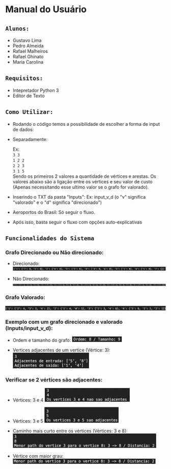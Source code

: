 # Manual do Usuário

## `Alunos:`
- Gustavo Lima 
- Pedro Almeida
- Rafael Malheiros
- Rafael Ghinato 
- Maria Carolina

## `Requisitos:`
- Intepretador Python 3
- Editor de Texto

## `Como Utilizar:`

- Rodando o código temos a possibilidade de escolher a forma de input de dados:

- Separadamente:

    Ex:
    <br>
    `3 3`
    <br>
    `1 2 2`
    <br>
    `2 2 3`
    <br>
    `3 1 5`
    <br>
    Sendo os primeiros 2 valores a quantidade de vértices e arestas.
    Os valores abaixo são a ligação entre os vértices e seu valor de custo (Apenas necessitando esse ultimo valor se o grafo for valorado).

- Inserindo o TXT da pasta "Inputs":
    Ex: input_v_d (o "v" significa "valorado" e o "d" significa "direcionado")


- Aeroportos do Brasil:
    Só seguir o fluxo.

- Após isso, basta seguir o fluxo com opções auto-explicativas

## `Funcionalidades do Sistema`

### Grafo Direcionado ou Não direcionado:
- Direcionado:
![alt text](/Images/direcionado.png)

- Não Direcionado:
![alt text](/Images/naoDirecionado.png)

### Grafo Valorado:
![alt text](/Images/valorado.png)

### Exemplo com um grafo direcionado e valorado (Inputs/input_v_d):

- Ordem e tamanho do grafo:
 ![alt text](/Images/ordemTamanho.png)

- Vertices adjacentes de um vertice (Vértice: 3):
 ![alt text](/Images/adjacenteVertice3.png)

### Verificar se 2 vértices são adjacentes:
- Vértices: 3 e 4
 ![alt text](/Images/verificarVertices.png)
    
- Vértices: 3 e 5
 ![alt text](/Images/verificaVertices2.png)

- Caminho mais curto entre os vértices (Vértices: 3 e 8):
 ![alt text](/Images/caminhoVertices.png)

- Vértice com maior grau:
 ![alt text](/Images/verticeMaiorGrau.png)
















